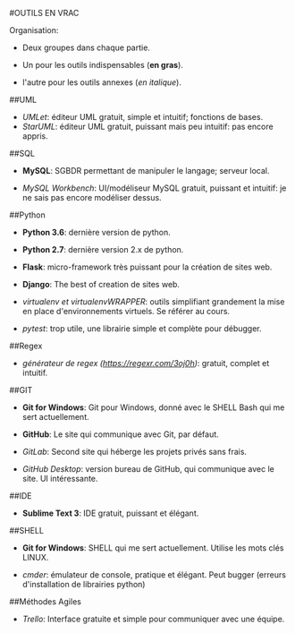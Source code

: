 #OUTILS EN VRAC

Organisation:
- Deux groupes dans chaque partie.

- Un pour les outils indispensables (**en gras**).
- l'autre pour les outils annexes (*en italique*).


##UML

- *UMLet*: éditeur UML gratuit, simple et intuitif; fonctions de bases.
- *StarUML*: éditeur UML gratuit, puissant mais peu intuitif: pas encore appris.

##SQL

- **MySQL**: SGBDR permettant de manipuler le langage; serveur local.

- *MySQL Workbench*: UI/modéliseur MySQL gratuit, puissant et intuitif: je ne sais pas encore modéliser dessus.

##Python

- **Python 3.6**: dernière version de python.
- **Python 2.7**: dernière version 2.x de python.

- **Flask**: micro-framework très puissant pour la création de sites web.
- **Django**: The best of creation de sites web.

- *virtualenv et virtualenvWRAPPER*: outils simplifiant grandement la mise en place d'environnements virtuels. Se référer au cours.
- *pytest*: trop utile, une librairie simple et complète pour débugger.

##Regex

- *générateur de regex (https://regexr.com/3oj0h)*: gratuit, complet et intuitif.

##GIT

- **Git for Windows**: Git pour Windows, donné avec le SHELL Bash qui me sert actuellement.
- **GitHub**: Le site qui communique avec Git, par défaut.

- *GitLab*: Second site qui héberge les projets privés sans frais.
- *GitHub Desktop*: version bureau de GitHub, qui communique avec le site. UI intéressante.

##IDE

- **Sublime Text 3**: IDE gratuit, puissant et élégant.

##SHELL

- **Git for Windows**: SHELL qui me sert actuellement. Utilise les mots clés LINUX.

- *cmder*: émulateur de console, pratique et élégant. Peut bugger (erreurs d'installation de librairies python)

##Méthodes Agiles

- *Trello*: Interface gratuite et simple pour communiquer avec une équipe.